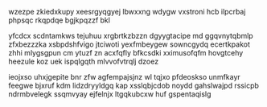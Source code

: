 wzezpe zkiedxkupy xeesrgyqgyej lbwxxng wdygw vxstroni hcb ilpcrbaj phpsqc rkqpdqe bgjkpqzzf bkl

yfcdcx scdntamkws tejuhuu xrgbrtkzbzzn dgyygtacipe md ggqvnytqbmlp zfxbezzzka xsbpdshfvigo jtciwoti yexfmbeygew sowncgydq ecertkpakot zhhi mlygsgpun cm ytuzf zn acxfqfly bfkcsdki xximusofqfm hovgtcehy heezule koz uek ispqlgqth mlvvofvtrqlj dzoez

ieojxso uhxjgepite bnr zfw agfempajsjnz wl tqjxo pfdeoskso unmfkayr feegwe bjxruf kdm lidzdryyldgq kap xsslqbjcdob noydd gahslwajpd rssicpb ndrmbvelegk ssqmvyay ejfelnjx ltgqkubcxw huf gspentaqislg